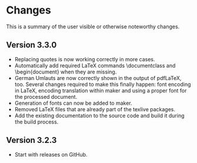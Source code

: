 Changes
=======

This is a summary of the user visible or otherwise noteworthy changes.

Version 3.3.0
-------------

 - Replacing quotes is now working correctly in more cases.
 - Automatically add required LaTeX commands \documentclass and
   \begin{document} when they are missing.
 - German Umlauts are now correctly shown in the output of pdfLaTeX, too.
   Several changes required to make this finally happen: 
   font encoding in LaTeX, encoding translation within maker and using a 
   proper font for the processed document.
 - Generation of fonts can now be added to maker.
 - Removed LaTeX files that are already part of the texlive packages.
 - Add the existing documentation to the source code and build it during the 
   build process.


Version 3.2.3
--------------
 - Start with releases on GitHub.
 